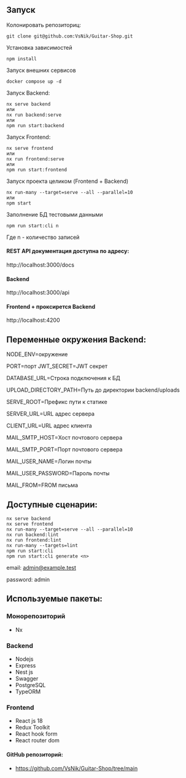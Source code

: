 
## Запуск

Колонировать репозиториц:
```
git clone git@github.com:VsNik/Guitar-Shop.git
```

Установка зависимостей

```
npm install
```
Запуск внешних сервисов

```
docker compose up -d
```

Запуск Backend:

```
nx serve backend
или
nx run backend:serve
или
npm run start:backend

```

Запуск Frontend:

```
nx serve frontend
или
nx run frontend:serve
или
npm run start:frontend
```

Запуск проекта целиком (Frontend + Backend)

```
nx run-many --target=serve --all --parallel=10
или
npm start
```

Заполнение БД тестовыми данными

```
npm run start:cli n
```
Где n - количество записей

#### REST API документация доступна по адресу:
http://localhost:3000/docs
#### Backend
http://localhost:3000/api
#### Frontend + проксирется Backend
http://localhost:4200


## Переменные окружения Backend:
NODE_ENV=окружение

PORT=порт
JWT_SECRET=JWT секрет

DATABASE_URL=Строка подключения к БД

UPLOAD_DIRECTORY_PATH=Путь до директории backend/uploads

SERVE_ROOT=Префикс пути к статике

SERVER_URL=URL адрес сервера

CLIENT_URL=URL адрес клиента

MAIL_SMTP_HOST=Хост почтового сервера

MAIL_SMTP_PORT=Порт почтового сервера

MAIL_USER_NAME=Логин почты

MAIL_USER_PASSWORD=Пароль почты

MAIL_FROM=FROM письма


## Доступные сценарии:
```
nx serve backend
nx serve frontend
nx run-many --target=serve --all --parallel=10
nx run backend:lint
nx run frontend:lint
nx run-many --targets=lint
npm run start:cli
npm run start:cli generate <n>
```
email: admin@example.test

password: admin

## Используемые пакеты:
### Монорепозиторий
- Nx
### Backend
- Nodejs
- Express
- Nest js
- Swagger
- PostgreSQL
- TypeORM
### Frontend
- React js 18
- Redux Toolkit
- React hook form
- React router dom

#### GitHub репозиторий:
- https://github.com/VsNik/Guitar-Shop/tree/main
